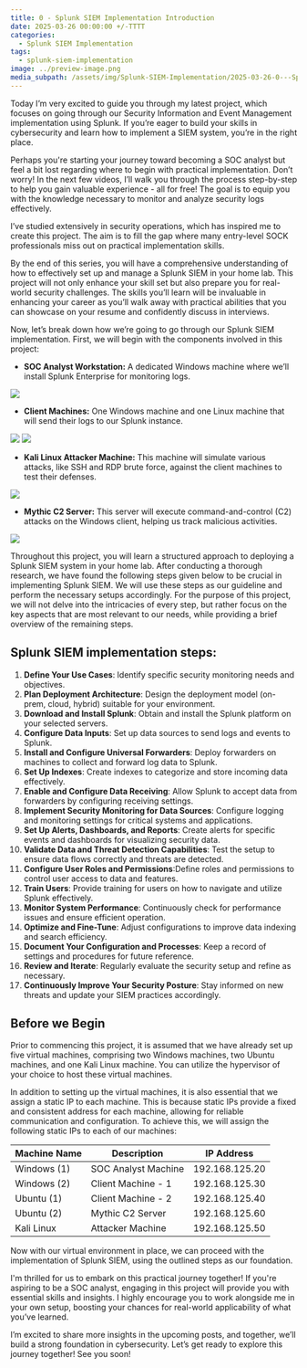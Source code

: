 ```yaml
---
title: 0 - Splunk SIEM Implementation Introduction
date: 2025-03-26 00:00:00 +/-TTTT
categories:
  - Splunk SIEM Implementation
tags:
  - splunk-siem-implementation
image: ../preview-image.png
media_subpath: /assets/img/Splunk-SIEM-Implementation/2025-03-26-0---Splunk-SIEM-Implementation-Introduction/
---
```


Today I’m very excited to guide you through my latest project, which focuses on going through our Security Information and Event Management implementation using Splunk. If you’re eager to build your skills in cybersecurity and learn how to implement a SIEM system, you’re in the right place.

Perhaps you're starting your journey toward becoming a SOC analyst but feel a bit lost regarding where to begin with practical implementation. Don’t worry! In the next few videos, I’ll walk you through the process step-by-step to help you gain valuable experience - all for free! The goal is to equip you with the knowledge necessary to monitor and analyze security logs effectively.

I’ve studied extensively in security operations, which has inspired me to create this project. The aim is to fill the gap where many entry-level SOCK professionals miss out on practical implementation skills.

By the end of this series, you will have a comprehensive understanding of how to effectively set up and manage a Splunk SIEM in your home lab. This project will not only enhance your skill set but also prepare you for real-world security challenges. The skills you’ll learn will be invaluable in enhancing your career as you’ll walk away with practical abilities that you can showcase on your resume and confidently discuss in interviews.

Now, let’s break down how we’re going to go through our Splunk SIEM implementation. First, we will begin with the components involved in this project:

- **SOC Analyst Workstation:** A dedicated Windows machine where we’ll install Splunk Enterprise for monitoring logs.

![](2025-03-26-0---Splunk-SIEM-Implementation-Introduction-1.png)

- **Client Machines:** One Windows machine and one Linux machine that will send their logs to our Splunk instance.

![](2025-03-26-0---Splunk-SIEM-Implementation-Introduction-2.png)
![](3.png)

- **Kali Linux Attacker Machine:** This machine will simulate various attacks, like SSH and RDP brute force, against the client machines to test their defenses.

![](2025-03-26-0---Splunk-SIEM-Implementation-Introduction-4.png)

- **Mythic C2 Server:** This server will execute command-and-control (C2) attacks on the Windows client, helping us track malicious activities.

![](2025-03-26-0---Splunk-SIEM-Implementation-Introduction-5.png)

Throughout this project, you will learn a structured approach to deploying a Splunk SIEM system in your home lab. After conducting a thorough research, we have found the following steps given below to be crucial in implementing Splunk SIEM. We will use these steps as our guideline and perform the necessary setups accordingly. For the purpose of this project, we will not delve into the intricacies of every step, but rather focus on the key aspects that are most relevant to our needs, while providing a brief overview of the remaining steps.
  
## Splunk SIEM implementation steps:  
  
1. **Define Your Use Cases**: Identify specific security monitoring needs and objectives.  
2. **Plan Deployment Architecture**: Design the deployment model (on-prem, cloud, hybrid) suitable for your environment.  
3. **Download and Install Splunk**: Obtain and install the Splunk platform on your selected servers.  
4. **Configure Data Inputs**: Set up data sources to send logs and events to Splunk.  
5. **Install and Configure Universal Forwarders**: Deploy forwarders on machines to collect and forward log data to Splunk.  
6. **Set Up Indexes**: Create indexes to categorize and store incoming data effectively.  
7. **Enable and Configure Data Receiving**: Allow Splunk to accept data from forwarders by configuring receiving settings.  
8. **Implement Security Monitoring for Data Sources**: Configure logging and monitoring settings for critical systems and applications.    
9. **Set Up Alerts, Dashboards, and Reports**: Create alerts for specific events and dashboards for visualizing security data.  
10. **Validate Data and Threat Detection Capabilities**: Test the setup to ensure data flows correctly and threats are detected.  
11. **Configure User Roles and Permissions**:Define roles and permissions to control user access to data and features.  
12. **Train Users**: Provide training for users on how to navigate and utilize Splunk effectively.  
13. **Monitor System Performance**: Continuously check for performance issues and ensure efficient operation.  
14. **Optimize and Fine-Tune**: Adjust configurations to improve data indexing and search efficiency.  
15. **Document Your Configuration and Processes**: Keep a record of settings and procedures for future reference.  
16. **Review and Iterate**: Regularly evaluate the security setup and refine as necessary.  
17. **Continuously Improve Your Security Posture**: Stay informed on new threats and update your SIEM practices accordingly.  

## Before we Begin

Prior to commencing this project, it is assumed that we have already set up five virtual machines, comprising two Windows machines, two Ubuntu machines, and one Kali Linux machine. You can utilize the hypervisor of your choice to host these virtual machines.

In addition to setting up the virtual machines, it is also essential that we assign a static IP to each machine. This is because static IPs provide a fixed and consistent address for each machine, allowing for reliable communication and configuration. To achieve this, we will assign the following static IPs to each of our machines:  
  
| Machine Name | Description         | IP Address     |
| ------------ | ------------------- | -------------- |
| Windows (1)  | SOC Analyst Machine | 192.168.125.20 |
| Windows (2)  | Client Machine - 1  | 192.168.125.30 |
| Ubuntu (1)   | Client Machine - 2  | 192.168.125.40 |
| Ubuntu (2)   | Mythic C2 Server    | 192.168.125.60 |
| Kali Linux   | Attacker Machine    | 192.168.125.50 |

Now with our virtual environment in place, we can proceed with the implementation of Splunk SIEM, using the outlined steps as our foundation.

I'm thrilled for us to embark on this practical journey together! If you're aspiring to be a SOC analyst, engaging in this project will provide you with essential skills and insights. I highly encourage you to work alongside me in your own setup, boosting your chances for real-world applicability of what you’ve learned.

 I’m excited to share more insights in the upcoming posts, and together, we’ll build a strong foundation in cybersecurity. Let’s get ready to explore this journey together! See you soon!
